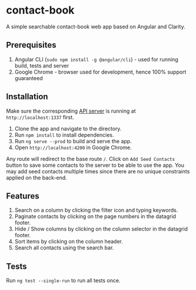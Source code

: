 # contact-book

A simple searchable contact-book web app based on Angular and Clarity.

## Prerequisites

1. Angular CLI (`sudo npm install -g @angular/cli`) - used for running build, tests and server
2. Google Chrome - browser used for development, hence 100% support guaranteed

## Installation

Make sure the corresponding [API server](https://github.com/karmasakshi/contact-book-api) is running at `http://localhost:1337` first.

1. Clone the app and navigate to the directory.
2. Run `npm install` to install dependencies.
3. Run `ng serve --prod` to build and serve the app.
4. Open `http://localhost:4200` in Google Chrome.

Any route will redirect to the base route `/`. Click on `Add Seed Contacts` button to save some contacts to the server to be able to use the app. You may add seed contacts multiple times since there are no unique constraints applied on the back-end.

## Features

1. Search on a column by clicking the filter icon and typing keywords.
2. Paginate contacts by clicking on the page numbers in the datagrid footer.
3. Hide / Show columns by clicking on the column selector in the datagrid footer.
4. Sort items by clicking on the column header.
5. Search all contacts using the search bar.

## Tests

Run `ng test --single-run` to run all tests once.